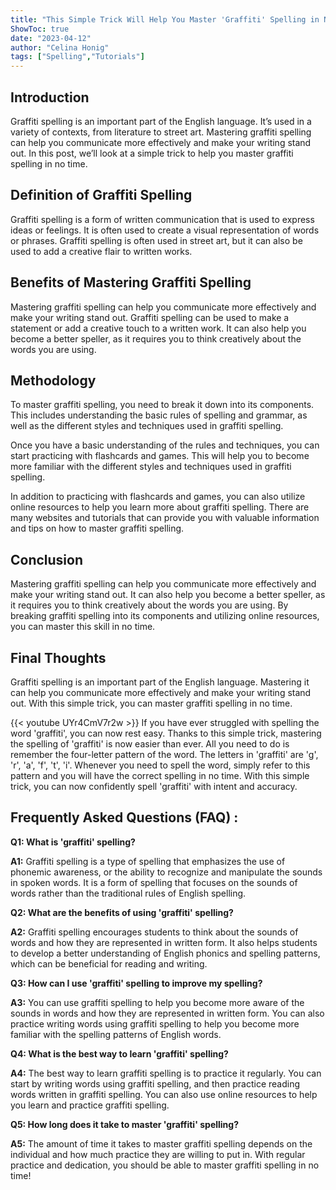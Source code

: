 ```yaml
---
title: "This Simple Trick Will Help You Master 'Graffiti' Spelling in No Time!"
ShowToc: true 
date: "2023-04-12"
author: "Celina Honig" 
tags: ["Spelling","Tutorials"]
---
```

## Introduction

Graffiti spelling is an important part of the English language. It’s used in a variety of contexts, from literature to street art. Mastering graffiti spelling can help you communicate more effectively and make your writing stand out. In this post, we’ll look at a simple trick to help you master graffiti spelling in no time.

## Definition of Graffiti Spelling

Graffiti spelling is a form of written communication that is used to express ideas or feelings. It is often used to create a visual representation of words or phrases. Graffiti spelling is often used in street art, but it can also be used to add a creative flair to written works.

## Benefits of Mastering Graffiti Spelling

Mastering graffiti spelling can help you communicate more effectively and make your writing stand out. Graffiti spelling can be used to make a statement or add a creative touch to a written work. It can also help you become a better speller, as it requires you to think creatively about the words you are using.

## Methodology

To master graffiti spelling, you need to break it down into its components. This includes understanding the basic rules of spelling and grammar, as well as the different styles and techniques used in graffiti spelling.

Once you have a basic understanding of the rules and techniques, you can start practicing with flashcards and games. This will help you to become more familiar with the different styles and techniques used in graffiti spelling.

In addition to practicing with flashcards and games, you can also utilize online resources to help you learn more about graffiti spelling. There are many websites and tutorials that can provide you with valuable information and tips on how to master graffiti spelling.

## Conclusion

Mastering graffiti spelling can help you communicate more effectively and make your writing stand out. It can also help you become a better speller, as it requires you to think creatively about the words you are using. By breaking graffiti spelling into its components and utilizing online resources, you can master this skill in no time. 

## Final Thoughts

Graffiti spelling is an important part of the English language. Mastering it can help you communicate more effectively and make your writing stand out. With this simple trick, you can master graffiti spelling in no time.

{{< youtube UYr4CmV7r2w >}} 
If you have ever struggled with spelling the word 'graffiti', you can now rest easy. Thanks to this simple trick, mastering the spelling of 'graffiti' is now easier than ever. All you need to do is remember the four-letter pattern of the word. The letters in 'graffiti' are 'g', 'r', 'a', 'f', 't', 'i'. Whenever you need to spell the word, simply refer to this pattern and you will have the correct spelling in no time. With this simple trick, you can now confidently spell 'graffiti' with intent and accuracy.

## Frequently Asked Questions (FAQ) :
**Q1: What is 'graffiti' spelling?**

**A1:** Graffiti spelling is a type of spelling that emphasizes the use of phonemic awareness, or the ability to recognize and manipulate the sounds in spoken words. It is a form of spelling that focuses on the sounds of words rather than the traditional rules of English spelling. 

**Q2: What are the benefits of using 'graffiti' spelling?**

**A2:** Graffiti spelling encourages students to think about the sounds of words and how they are represented in written form. It also helps students to develop a better understanding of English phonics and spelling patterns, which can be beneficial for reading and writing.

**Q3: How can I use 'graffiti' spelling to improve my spelling?**

**A3:** You can use graffiti spelling to help you become more aware of the sounds in words and how they are represented in written form. You can also practice writing words using graffiti spelling to help you become more familiar with the spelling patterns of English words.

**Q4: What is the best way to learn 'graffiti' spelling?**

**A4:** The best way to learn graffiti spelling is to practice it regularly. You can start by writing words using graffiti spelling, and then practice reading words written in graffiti spelling. You can also use online resources to help you learn and practice graffiti spelling.

**Q5: How long does it take to master 'graffiti' spelling?**

**A5:** The amount of time it takes to master graffiti spelling depends on the individual and how much practice they are willing to put in. With regular practice and dedication, you should be able to master graffiti spelling in no time!





